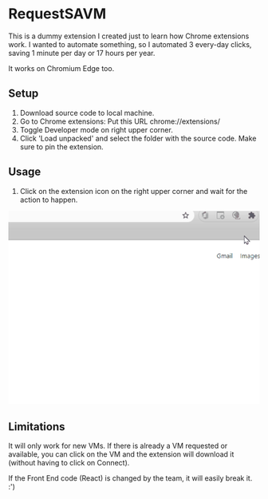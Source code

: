 # RequestSAVM

This is a dummy extension I created just to learn how Chrome extensions work. I wanted to automate something, so I automated 3 every-day clicks, saving 1 minute per day or 17 hours per year.

It works on Chromium Edge too.

## Setup

1) Download source code to local machine.
2) Go to Chrome extensions: Put this URL chrome://extensions/
3) Toggle Developer mode on right upper corner.
4) Click 'Load unpacked' and select the folder with the source code. Make sure to pin the extension.

## Usage

1) Click on the extension icon on the right upper corner and wait for the action to happen.

![](demo/pin.gif)

## Limitations

It will only work for new VMs. 
If there is already a VM requested or available, you can click on the VM and the extension will download it (without having to click on Connect).

If the Front End code (React) is changed by the team, it will easily break it. :')
